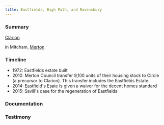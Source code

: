 ```yaml
---
title: Eastfields, High Path, and Ravensbury
---
```


### Summary

[Clarion](providers/clarion)

in Mitcham, [Merton](providers/Merton)

### Timeline

- 1972: Eastfields estate built
- 2010: Merton Council transfer 9,100 units of their housing stock to Circle (a precursor to Clarion). This transfer includes the Eastfields Estate.
- 2014: Eastfield's Esate is given a waiver for the decent homes standard
- 2015: Savill's case for the regeneration of Eastfields

### Documentation

### Testimony
